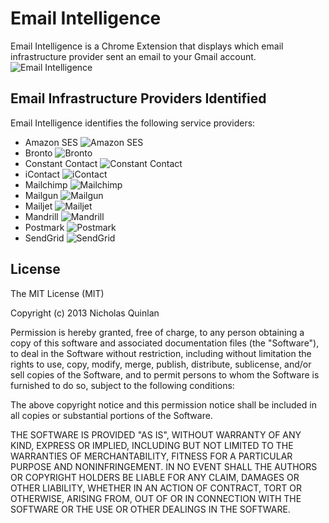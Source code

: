 # Email Intelligence

Email Intelligence is a Chrome Extension that displays which email infrastructure provider sent an email to your Gmail account. ![Email Intelligence](https://raw.github.com/nquinlan/Email-Intelligence/master/icons/16x16)

## Email Infrastructure Providers Identified

Email Intelligence identifies the following service providers:

* Amazon SES ![Amazon SES](https://raw.github.com/nquinlan/Email-Intelligence/master/providers/amazon-ses.png)
* Bronto ![Bronto](https://raw.github.com/nquinlan/Email-Intelligence/master/providers/bronto.png)
* Constant Contact ![Constant Contact](https://raw.github.com/nquinlan/Email-Intelligence/master/providers/constant-contact.png)
* iContact ![iContact](https://raw.github.com/nquinlan/Email-Intelligence/master/providers/icontact.png)
* Mailchimp ![Mailchimp](https://raw.github.com/nquinlan/Email-Intelligence/master/providers/mailchimp.png)
* Mailgun ![Mailgun](https://raw.github.com/nquinlan/Email-Intelligence/master/providers/mailgun.png)
* Mailjet ![Mailjet](https://raw.github.com/nquinlan/Email-Intelligence/master/providers/mailjet.png)
* Mandrill ![Mandrill](https://raw.github.com/nquinlan/Email-Intelligence/master/providers/mandrill.png)
* Postmark ![Postmark](https://raw.github.com/nquinlan/Email-Intelligence/master/providers/postmark.png)
* SendGrid ![SendGrid](https://raw.github.com/nquinlan/Email-Intelligence/master/providers/sendgrid.png)

## License

The MIT License (MIT)

Copyright (c) 2013 Nicholas Quinlan

Permission is hereby granted, free of charge, to any person obtaining a copy
of this software and associated documentation files (the "Software"), to deal
in the Software without restriction, including without limitation the rights
to use, copy, modify, merge, publish, distribute, sublicense, and/or sell
copies of the Software, and to permit persons to whom the Software is
furnished to do so, subject to the following conditions:

The above copyright notice and this permission notice shall be included in
all copies or substantial portions of the Software.

THE SOFTWARE IS PROVIDED "AS IS", WITHOUT WARRANTY OF ANY KIND, EXPRESS OR
IMPLIED, INCLUDING BUT NOT LIMITED TO THE WARRANTIES OF MERCHANTABILITY,
FITNESS FOR A PARTICULAR PURPOSE AND NONINFRINGEMENT. IN NO EVENT SHALL THE
AUTHORS OR COPYRIGHT HOLDERS BE LIABLE FOR ANY CLAIM, DAMAGES OR OTHER
LIABILITY, WHETHER IN AN ACTION OF CONTRACT, TORT OR OTHERWISE, ARISING FROM,
OUT OF OR IN CONNECTION WITH THE SOFTWARE OR THE USE OR OTHER DEALINGS IN
THE SOFTWARE.
